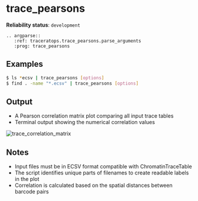 # trace_pearsons

**Reliability status**: `development`

```{eval-rst}
.. argparse::
   :ref: traceratops.trace_pearsons.parse_arguments
   :prog: trace_pearsons
```

## Examples
```bash
$ ls *ecsv | trace_pearsons [options]
$ find . -name "*.ecsv" | trace_pearsons [options]
```


## Output
- A Pearson correlation matrix plot comparing all input trace tables
- Terminal output showing the numerical correlation values


![trace_correlation_matrix](https://github.com/user-attachments/assets/ae4c19f7-3638-4e56-9901-5a206d0e64d6)

## Notes
- Input files must be in ECSV format compatible with ChromatinTraceTable
- The script identifies unique parts of filenames to create readable labels in the plot
- Correlation is calculated based on the spatial distances between barcode pairs
